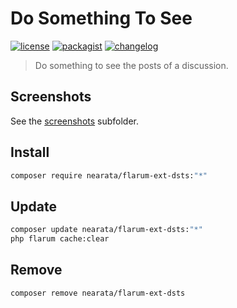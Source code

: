 # Do Something To See

[![license](https://img.shields.io/github/license/Nearata/flarum-ext-dsts?style=flat)](https://github.com/Nearata/flarum-ext-dsts/blob/main/UNLICENSE)
[![packagist](https://img.shields.io/packagist/v/nearata/flarum-ext-dsts?style=flat)](https://packagist.org/packages/nearata/flarum-ext-dsts)
[![changelog](https://img.shields.io/github/release-date/nearata/flarum-ext-dsts?label=last%20release%20date)](https://github.com/Nearata/flarum-ext-dsts/blob/main/CHANGELOG.md)

> Do something to see the posts of a discussion.

## Screenshots

See the [screenshots](screenshots) subfolder.

## Install

```sh
composer require nearata/flarum-ext-dsts:"*"
```

## Update

```sh
composer update nearata/flarum-ext-dsts:"*"
php flarum cache:clear
```

## Remove

```sh
composer remove nearata/flarum-ext-dsts
```

